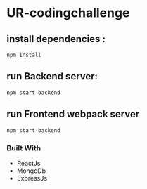 # UR-codingchallenge
## install dependencies : 
```
npm install
```
## run Backend server:
```
npm start-backend
```
## run Frontend webpack server 
```
npm start-backend
```

### Built With
* ReactJs
* MongoDb
* ExpressJs
